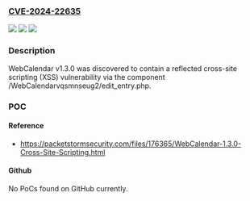 ### [CVE-2024-22635](https://cve.mitre.org/cgi-bin/cvename.cgi?name=CVE-2024-22635)
![](https://img.shields.io/static/v1?label=Product&message=n%2Fa&color=blue)
![](https://img.shields.io/static/v1?label=Version&message=n%2Fa&color=blue)
![](https://img.shields.io/static/v1?label=Vulnerability&message=n%2Fa&color=brighgreen)

### Description

WebCalendar v1.3.0 was discovered to contain a reflected cross-site scripting (XSS) vulnerability via the component /WebCalendarvqsmnseug2/edit_entry.php.

### POC

#### Reference
- https://packetstormsecurity.com/files/176365/WebCalendar-1.3.0-Cross-Site-Scripting.html

#### Github
No PoCs found on GitHub currently.

